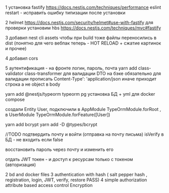 1 установка fastify https://docs.nestjs.com/techniques/performance
eslint restart - исправить ошибку типизации после установки

2 helmet https://docs.nestjs.com/security/helmet#use-with-fastify
для проверки установим hbs https://docs.nestjs.com/techniques/mvc#fastify

3 добавил nest cli assets чтобы при build тоже файлы переносились в dist (понятно для чего вебпак теперь - HOT RELOAD + сжатие картинок и прочее)

4 добавил cors

5 аутентификация - на фронте логин, пароль, почта
yarn add class-validator class-transformer
для валидации DTO на бэке
обязательно для валидации прописать Content-Type': 'application/json иначе приходит строка а не object в body

yarn add @nestjs/typeorm typeorm pg установка БД + yml для docker compose

создали Entity User, подключили в AppModule TypeOrmModule.forRoot , в UserModule TypeOrmModule.forFeature([User])

yarn add bcrypt yarn add -D @types/bcrypt

//TODO
подтвердить почту и войти (отправка на почту письма)
isVerify в БД - не входить если false

восстановить пароль через почту и изменить его

отдать JWT токен - и доступ к ресурсам только с токеном (авторизация)

2 bd and docker files
3 authentication with hash ( salt pepper hash , registration, login, JWT, verify, restore PASS)
4 simple authorization attribute based access control Encryption
